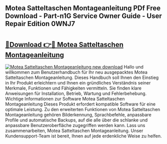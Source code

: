 ## Motea Satteltaschen Montageanleitung PDf Free Download - Part-n1G Service Owner Guide - User Repair Edition 0WNJ7

# <h2><a href="http://df8i6p.blite.top/?on=Motea+Satteltaschen+Montageanleitung">🔗Download 👉🔴 Motea Satteltaschen Montageanleitung</a></h2>

[![Motea Satteltaschen Montageanleitung new download](https://i.imgur.com/lujVjoI.png)](http://df8i6p.blite.top/?on=Motea+Satteltaschen+Montageanleitung)
Hallo und willkommen zum Benutzerhandbuch für Ihr neu ausgepacktes Motea Satteltaschen Montageanleitung. Dieses Handbuch soll Ihnen den Einstieg in Ihr Produkt erleichtern und Ihnen ein gründliches Verständnis seiner Merkmale, Funktionen und Fähigkeiten vermitteln. Sie finden klare Anweisungen für Installation, Betrieb, Wartung und Fehlerbehebung. Wichtige Informationen zur Software Motea Satteltaschen Montageanleitung Dieses Produkt erfordert kompatible Software für eine optimale Leistung. Zu den erweiterten Funktionen von Motea Satteltaschen Montageanleitung gehören Bilderkennung, Sprachbefehle, anpassbare Profile und automatische Backups, auf die alle über die schlanke und anpassbare Benutzeroberfläche zugegriffen werden kann. Lass uns zusammenarbeiten, Motea Satteltaschen Montageanleitung. Unser Kundensupport-Team ist bereit, Ihnen auf jede erdenkliche Weise zu helfen.
